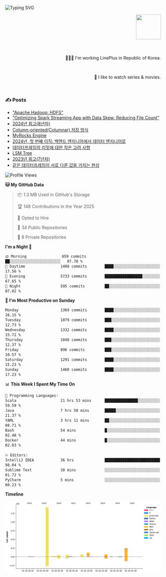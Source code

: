 ![Typing SVG](https://readme-typing-svg.herokuapp.com/?lines=Hello,+I'm+Changkwon+😎&height=150&width=1024&size=40&color=458588&background=282828&center=true&vCenter=true&multiline=false&duration=2000&pause=0)

<div align=right>
  <a href="https://github.com/devxb/gitanimals">
    <img
      src="https://render.gitanimals.org/lines/spearkkk?pet-id=624227435622945015"
      width="80"
      height="80"
    />
  </a>
  <br/>
  <br/>  
  <br/>
  
  👨🏼‍💻 I'm working LinePlus in Republic of Korea.
  
  <br/>
  
  🍿 I like to watch series & movies.
  
  <br/>

</div>
  
<div align=left>
  
  <div>
    
  ### ✍️ Posts
    
  </div>
  
  <!-- BLOGPOSTS:START -->
- ["Apache Hadoop: HDFS"](https://spearkkk.dev/kr/blog/apache-hadoop-hdfs)
- ["Optimizing Spark Streaming App with Data Skew: Reducing File Count"](https://spearkkk.dev/kr/blog/optimizing-spark-streaming-app-with-data-skew-reducing-file-count)
- [2024년 회고(8년차)](https://spearkkk.dev/kr/blog/8th-year-retrospect)
- [Column-oriented(Columnar) 저장 방식](https://spearkkk.dev/kr/blog/column-oriented)
- [MyRocks Engine](https://spearkkk.dev/kr/blog/my-rocks_engine)
- [2024년, 첫 번째 이직: 백엔드 엔지니어에서 데이터 엔지니어로](https://spearkkk.dev/kr/blog/2024-first-changing-company-from-backend-to-data-engineer)
- [데이터프레임의 리밋에 대한 작은 고려 사항](https://spearkkk.dev/kr/blog/dataframe-limit)
- [LSM Tree](https://spearkkk.dev/kr/blog/lsm-tree)
- [2023년 회고(7년차)](https://spearkkk.dev/kr/blog/7th-year-retrospect)
- [같은 데이터프레임이 서로 다른 값을 가지는 현상](https://spearkkk.dev/kr/blog/two-dataframe-have-another-value)
<!-- BLOGPOSTS:END -->

  
<!--START_SECTION:waka-->
![Profile Views](http://img.shields.io/badge/Profile%20Views-3-blue)

**🐱 My GitHub Data** 

> 📦 1.3 MB Used in GitHub's Storage 
 > 
> 🏆 148 Contributions in the Year 2025
 > 
> 💼 Opted to Hire
 > 
> 📜 34 Public Repositories 
 > 
> 🔑 8 Private Repositories 
 > 
**I'm a Night 🦉** 

```text
🌞 Morning                659 commits         ██░░░░░░░░░░░░░░░░░░░░░░░   07.78 % 
🌆 Daytime                1488 commits        ████░░░░░░░░░░░░░░░░░░░░░   17.56 % 
🌃 Evening                5733 commits        █████████████████░░░░░░░░   67.65 % 
🌙 Night                  595 commits         ██░░░░░░░░░░░░░░░░░░░░░░░   07.02 % 
```
📅 **I'm Most Productive on Sunday** 

```text
Monday                   1369 commits        ████░░░░░░░░░░░░░░░░░░░░░   16.15 % 
Tuesday                  1079 commits        ███░░░░░░░░░░░░░░░░░░░░░░   12.73 % 
Wednesday                1332 commits        ████░░░░░░░░░░░░░░░░░░░░░   15.72 % 
Thursday                 1048 commits        ███░░░░░░░░░░░░░░░░░░░░░░   12.37 % 
Friday                   896 commits         ███░░░░░░░░░░░░░░░░░░░░░░   10.57 % 
Saturday                 1291 commits        ████░░░░░░░░░░░░░░░░░░░░░   15.23 % 
Sunday                   1460 commits        ████░░░░░░░░░░░░░░░░░░░░░   17.23 % 
```


📊 **This Week I Spent My Time On** 

```text
💬 Programming Languages: 
Scala                    21 hrs 53 mins      ███████████████░░░░░░░░░░   59.59 % 
Java                     7 hrs 50 mins       █████░░░░░░░░░░░░░░░░░░░░   21.37 % 
YAML                     3 hrs 11 mins       ██░░░░░░░░░░░░░░░░░░░░░░░   08.71 % 
Bash                     54 mins             █░░░░░░░░░░░░░░░░░░░░░░░░   02.48 % 
Docker                   44 mins             █░░░░░░░░░░░░░░░░░░░░░░░░   02.03 % 

🔥 Editors: 
IntelliJ IDEA            36 hrs              █████████████████████████   98.04 % 
Sublime Text             38 mins             ░░░░░░░░░░░░░░░░░░░░░░░░░   01.72 % 
PyCharm                  5 mins              ░░░░░░░░░░░░░░░░░░░░░░░░░   00.23 % 
```

**Timeline**

![Lines of Code chart](https://raw.githubusercontent.com/spearkkk/spearkkk/main/assets/bar_graph.png)


<!--END_SECTION:waka-->
</div>

